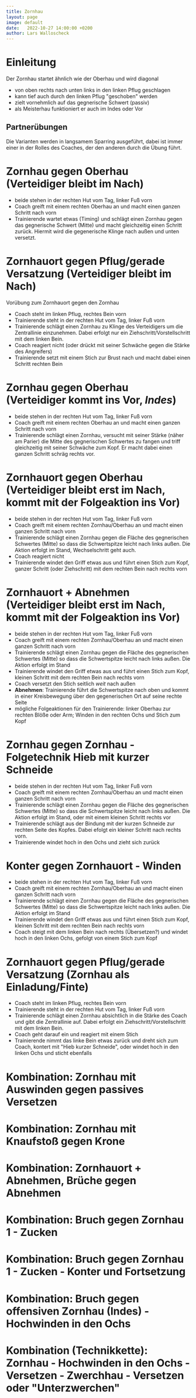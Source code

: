 ```yaml
---
title: Zornhau
layout: page
image: default
date:   2022-10-27 14:00:00 +0200
author: Lars Walloscheck
---
```


# Einleitung
Der Zornhau startet ähnlich wie der Oberhau und wird diagonal
 - von oben rechts nach unten links in den linken Pflug geschlagen
 - kann tief auch durch den linken Pflug "geschoben" werden
 - zielt vornehmlich auf das gegnerische Schwert (passiv)
 - als Meisterhau funktioniert er auch im Indes oder Vor

## Partnerübungen
Die Varianten werden in langsamem Sparring ausgeführt, dabei ist immer einer in der Rolles des Coaches, der den anderen durch die Übung führt.


# Zornhau gegen Oberhau (Verteidiger bleibt im Nach)
- beide stehen in der rechten Hut vom Tag, linker Fuß vorn
- Coach greift mit einem rechten Oberhau an und macht einen ganzen Schritt nach vorn
- Trainierende wartet etwas (Timing) und schlägt einen Zornhau gegen das gegnerische Schwert (Mitte) und macht gleichzeitig einen Schritt zurück.
Hiermit wird die gegenerische Klinge nach außen und unten versetzt.

# Zornhauort gegen Pflug/gerade Versatzung (Verteidiger bleibt im Nach)
Vorübung zum Zornhauort gegen den Zornhau
- Coach steht im linken Pflug, rechtes Bein vorn
- Trainierende steht in der rechten Hut vom Tag, linker Fuß vorn
- Trainierende schlägt einen Zornhau zu Klinge des Verteidigers um die Zentrallinie einzunehmen. Dabei erfolgt nur ein Ziehschritt/Vorstellschritt mit dem linken Bein.
- Coach reagiert nicht (oder drückt mit seiner Schwäche gegen die Stärke des Angreifers)
- Trainierende setzt mit einem Stich zur Brust nach und macht dabei einen Schritt rechten Bein

# Zornhau gegen Oberhau (Verteidiger kommt ins Vor, *Indes*)
- beide stehen in der rechten Hut vom Tag, linker Fuß vorn
- Coach greift mit einem rechten Oberhau an und macht einen ganzen Schritt nach vorn
- Trainierende schlägt einen Zornhau, versucht mit seiner Stärke (näher am Parier) die Mitte des gegnerischen Schwertes zu fangen und triff gleichzeitig mit seiner Schwäche zum Kopf. Er macht dabei einen ganzen Schritt schräg rechts vor.

# Zornhauort gegen Oberhau (Verteidiger bleibt erst im Nach, kommt mit der Folgeaktion ins Vor)
- beide stehen in der rechten Hut vom Tag, linker Fuß vorn
- Coach greift mit einem rechten Zornhau/Oberhau an und macht einen ganzen Schritt nach vorn
- Trainierende schlägt einen Zornhau gegen die Fläche des gegnerischen Schwertes (Mitte) so dass die Schwertspitze leicht nach links außen. Die Aktion erfolgt im Stand, Wechselschritt geht auch.
- Coach reagiert nicht
- Trainierende windet den Griff etwas aus und führt einen Stich zum  Kopf, ganzer Schritt (oder Ziehschritt) mit dem rechten Bein nach rechts vorn

# Zornhauort + Abnehmen (Verteidiger bleibt erst im Nach, kommt mit der Folgeaktion ins Vor)
- beide stehen in der rechten Hut vom Tag, linker Fuß vorn
- Coach greift mit einem rechten Zornhau/Oberhau an und macht einen ganzen Schritt nach vorn
- Trainierende schlägt einen Zornhau gegen die Fläche des gegnerischen Schwertes (Mitte) so dass die Schwertspitze leicht nach links außen. Die Aktion erfolgt im Stand
- Trainierende windet den Griff etwas aus und führt einen Stich zum  Kopf, kleinen Schritt mit dem rechten Bein nach rechts vorn
- Coach versetzt den Stich seitlich _weit_ nach außen
- **Abnehmen**: Trainierende führt die Schwertspitze nach oben und kommt in einer Kreisbewegung über den gegenerischen Ort auf seine rechte Seite
- mögliche Folgeaktionen für den Trainierende: linker Oberhau zur rechten Blöße oder Arm; Winden in den rechten Ochs und Stich zum Kopf

# Zornhau gegen Zornhau - Folgetechnik Hieb mit kurzer Schneide
- beide stehen in der rechten Hut vom Tag, linker Fuß vorn
- Coach greift mit einem rechten Zornhau/Oberhau an und macht einen ganzen Schritt nach vorn
- Trainierende schlägt einen Zornhau gegen die Fläche des gegnerischen Schwertes (Mitte) so dass die Schwertspitze leicht nach links außen. Die Aktion erfolgt im Stand, oder mit einem kleinen Schritt rechts vor
- Trainierende schlägt aus der Bindung mit der kurzen Schneide zur rechten Seite des Kopfes. Dabei efolgt ein kleiner Schritt nach rechts vorn.
- Trainierende windet hoch in den Ochs und zieht sich zurück

# Konter gegen Zornhauort - Winden
- beide stehen in der rechten Hut vom Tag, linker Fuß vorn
- Coach greift mit einem rechten Zornhau/Oberhau an und macht einen ganzen Schritt nach vorn
- Trainierende schlägt einen Zornhau gegen die Fläche des gegnerischen Schwertes (Mitte) so dass die Schwertspitze leicht nach links außen. Die Aktion erfolgt im Stand
- Trainierende windet den Griff etwas aus und führt einen Stich zum  Kopf, kleinen Schritt mit dem rechten Bein nach rechts vorn
- Coach steigt mit dem linken Bein nach rechts (Übersetzen?) und windet hoch in den linken Ochs, gefolgt von einem Stich zum Kopf

# Zornhauort gegen Pflug/gerade Versatzung  (Zornhau als Einladung/Finte)
- Coach steht im linken Pflug, rechtes Bein vorn
- Trainierende steht in der rechten Hut vom Tag, linker Fuß vorn
- Trainierende schlägt einen Zornhau absichtlich in die Stärke des Coach und gibt die Zentrallinie auf. Dabei erfolgt ein Ziehschritt/Vorstellschritt mit dem linken Bein.
- Coach geht darauf ein und reagiert mit einem Stich
- Trainierende nimmt das linke Bein etwas zurück und dreht sich zum Coach, kontert mit "Hieb kurzer Schneide", oder windet hoch in den linken Ochs und sticht ebenfalls

# Kombination: Zornhau mit Auswinden gegen passives Versetzen

# Kombination: Zornhau mit Knaufstoß gegen Krone

# Kombination: Zornhauort + Abnehmen, Brüche gegen Abnehmen

# Kombination: Bruch gegen Zornhau 1 - Zucken

# Kombination: Bruch gegen Zornhau 1 - Zucken - Konter und Fortsetzung

# Kombination: Bruch gegen offensiven Zornhau (Indes) - Hochwinden in den Ochs

# Kombination (Technikkette): Zornhau - Hochwinden in den Ochs - Versetzen - Zwerchhau - Versetzen oder "Unterzwerchen"